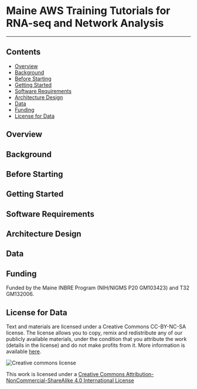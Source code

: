 # Maine AWS Training Tutorials for RNA-seq and Network Analysis
---------------------------------

## **Contents**

+ [Overview](#overview)
+ [Background](#background)
+ [Before Starting](#before-starting)
+ [Getting Started](#getting-started)
+ [Software Requirements](#software-requirements)
+ [Architecture Design](#architecture-design)
+ [Data](#data)
+ [Funding](#funding)
+ [License for Data](#license-for-data)

## **Overview**


## **Background**


## **Before Starting**


## **Getting Started**


## **Software Requirements**


## **Architecture Design**


## **Data**


## **Funding**
Funded by the Maine INBRE Program (NIH/NIGMS P20 GM103423) and T32 GM132006.

## **License for Data**
Text and materials are licensed under a Creative Commons CC-BY-NC-SA license. The license allows you to copy, remix and redistribute any of our publicly available materials, under the condition that you attribute the work (details in the license) and do not make profits from it. More information is available [here](https://tilburgsciencehub.com/about/#license).

![Creative commons license](https://upload.wikimedia.org/wikipedia/commons/1/12/Cc-by-nc-sa_icon.svg)

This work is licensed under a [Creative Commons Attribution-NonCommercial-ShareAlike 4.0 International License](http://creativecommons.org/licenses/by-nc-sa/4.0/)
